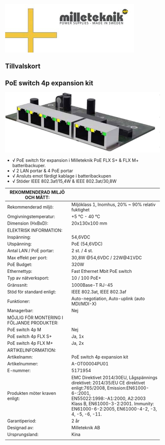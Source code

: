 ![](images/_page_0_Picture_0.jpeg)

## Tillvalskort

## PoE switch 4p expansion kit

![](images/_page_0_Picture_3.jpeg)

- √ PoE switch för expansion i Milleteknik PoE FLX S+ & FLX M+ batteribackuper.
- √ 2 LAN portar & 4 PoE portar
- √ Ansluts emot färdigt kablage i batteribackupen
- √ Stöder IEEE 802.3af/15,4W & IEEE 802.3at/30,8W

| REKOMMENDERAD MILJÖ OCH MÅTT:              |                                                                                                                                                                                                                                                  |
|--------------------------------------------|--------------------------------------------------------------------------------------------------------------------------------------------------------------------------------------------------------------------------------------------------|
| Rekommenderad miljö:                       | Miljöklass 1, Inomhus, 20% ~ 90% relativ fuktighet                                                                                                                                                                                               |
| Omgivningstemperatur:                      | +5 °C - 40 °C                                                                                                                                                                                                                                    |
| Dimension (HxBxD):                         | 20x130x100 mm                                                                                                                                                                                                                                    |
| ELEKTRISK INFORMATION:                     |                                                                                                                                                                                                                                                  |
| Inspänning:                                | 54,6VDC                                                                                                                                                                                                                                          |
| Utspänning:                                | PoE (54,6VDC)                                                                                                                                                                                                                                    |
| Antal LAN / PoE portar:                    | 2 st. / 4 st.                                                                                                                                                                                                                                    |
| Max effekt per port:                       | 30,8W @54,6VDC / 22W@41VDC                                                                                                                                                                                                                       |
| PoE Budget:                                | 320W                                                                                                                                                                                                                                             |
| Ethernettyp:                               | Fast Ethernet Mbit PoE switch                                                                                                                                                                                                                    |
| Typ av nätverksport:                       | 10 / 100 PoE+                                                                                                                                                                                                                                    |
| Gränssnit:                                 | 1000Base-T RJ-45                                                                                                                                                                                                                                 |
| Stöd för standard enligt:                  | IEEE 802.3at, IEEE 802.3af                                                                                                                                                                                                                       |
| Funktioner:                                | Auto-negotiation, Auto-uplink (auto MDI/MDI-X)                                                                                                                                                                                                   |
| Managerbar:                                | Nej                                                                                                                                                                                                                                              |
| MÖJLIG FÖR MONTERING I FÖLJANDE PRODUKTER: |                                                                                                                                                                                                                                                  |
| PoE switch 4p M                            | Nej                                                                                                                                                                                                                                              |
| PoE switch 4p FLX S+                       | Ja, 1x                                                                                                                                                                                                                                           |
| PoE switch 4p FLX M+                       | Ja, 2x                                                                                                                                                                                                                                           |
| ARTIKELINFORMATION:                        |                                                                                                                                                                                                                                                  |
| Artikelnamn:                               | PoE switch 4p expansion kit                                                                                                                                                                                                                      |
| Artikelnummer:                             | A-OT00004PU01                                                                                                                                                                                                                                    |
| E-nummer:                                  | 5171954                                                                                                                                                                                                                                          |
| Produkten möter kraven enligt:             | EMC Direktivet 2014/30EU, Lågspännings direktivet: 2014/35/EU CE direktivet enligt:765/2008, Emission:EN61000-6-:2001,<br>EN55022:1998:-A1:2000, A2:2003 Klass B, EN61000-3-2:2001. Immunity: EN61000-6-2:2005, EN61000-4-2, -3, 4, -5, -6, -11. |
| Garantiperiod:                             | 2 år                                                                                                                                                                                                                                             |
| Designad av:                               | Milleteknik AB                                                                                                                                                                                                                                   |
| Ursprungsland:                             | Kina                                                                                                                                                                                                                                             |
|                                            |                                                                                                                                                                                                                                                  |